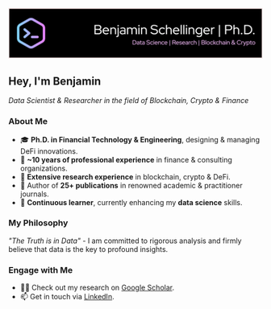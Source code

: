 ![Header](./github-header-image4.png)

## Hey, I'm Benjamin 

*Data Scientist & Researcher in the field of Blockchain, Crypto & Finance*</i></h3>

###  About Me
- 🎓 **Ph.D. in Financial Technology & Engineering**, designing & managing DeFi innovations.
- 🏦 **~10 years of professional experience** in finance & consulting organizations.
- 🔗 **Extensive research experience** in blockchain, crypto & DeFi.
- 📝 Author of **25+ publications** in renowned academic & practitioner journals.
- 🧠 **Continuous learner**, currently enhancing my **data science** skills.

### My Philosophy <br>
*"The Truth is in Data" -* I am committed to rigorous analysis and firmly believe that data is the key to profound insights.
<!--
### 🎯 My Goal <br>
To shape the future of **Finance & Technology** through data science & research, enabling data-driven decision-making & fostering innovation.
-->
### Engage with Me
- 👨‍🔬 Check out my research on [Google Scholar](https://scholar.google.com).
- 📫 Get in touch via [LinkedIn](https://www.linkedin.com).

<!--
### Hi there 👋

**bennyocean/bennyocean** is a ✨ _special_ ✨ repository because its `README.md` (this file) appears on your GitHub profile.

Here are some ideas to get you started:

- 🔭 I’m currently working on ...
- 🌱 I’m currently learning ...
- 👯 I’m looking to collaborate on ...
- 🤔 I’m looking for help with ...
- 💬 Ask me about ...
- 📫 How to reach me: ...
- 😄 Pronouns: ...
- ⚡ Fun fact: ...
-->
